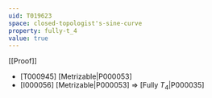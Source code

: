 ```yaml
---
uid: T019623
space: closed-topologist's-sine-curve
property: fully-t_4
value: true
---
```

[[Proof]]

* [T000945] [Metrizable|P000053]
* [I000056] [Metrizable|P000053] => [Fully $T_4$|P000035]


